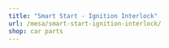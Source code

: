 ```yaml
---
title: "Smart Start - Ignition Interlock"
url: /mesa/smart-start-ignition-interlock/
shop: car parts
---
```

